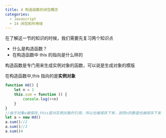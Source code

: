 ```yaml
---
title: 4 构造函数的闭包概念
categories:
  - Javascript
  - 14 闭包和作用域
---
```


在了解这一节的知识的时候，我们需要先复习两个知识点

- 什么是构造函数？
- 在构造函数中 this 的指向是什么样的

构造函数是专门用来生成实例对象的函数，可以说是生成对象的模版

在构造函数中,this 指向的是**实例对象**

```javascript
function Hd() {
	let n = 1
	this.sum = function () {
		console.log(++n)
	}
}
//由于对象a被保存,this是对实例对象的引用，所以也被保存下来，进而n的数值也被保存下来
let a = new Hd()
a.sum()//2
a.sum()//3
a.sum()4
```
